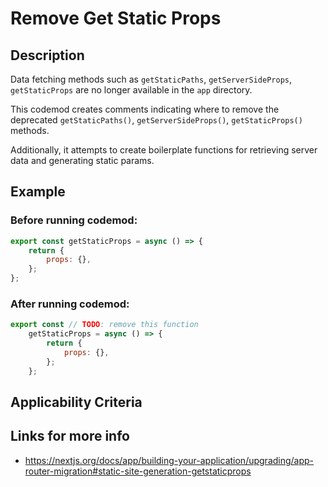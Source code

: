 # Remove Get Static Props

## Description

Data fetching methods such as `getStaticPaths`, `getServerSideProps`, `getStaticProps` are no longer available in the `app` directory.

This codemod creates comments indicating where to remove the deprecated `getStaticPaths()`, `getServerSideProps()`, `getStaticProps()` methods.

Additionally, it attempts to create boilerplate functions for retrieving server data and generating static params.

## Example

### Before running codemod:

```jsx
export const getStaticProps = async () => {
	return {
		props: {},
	};
};
```

### After running codemod:

```jsx
export const // TODO: remove this function
	getStaticProps = async () => {
		return {
			props: {},
		};
	};
```

## Applicability Criteria

## Links for more info

- https://nextjs.org/docs/app/building-your-application/upgrading/app-router-migration#static-site-generation-getstaticprops